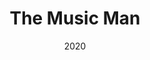 ---
published: false
cancelled: COVID-19
layout: productions
title: The Music Man
date: 2020
image_credit:
image_alt:
image_caption:
category: musical
Title: The Music Man - wiki
Theatre: The Alhambra Theatre & Dining
show_details:
- Music: Meredith Willson - wiki
- Lyrics: Meredith Willson
- Book: Meredith Willson, Franklin Lacey - wiki
showtimes:
- 2020-08-06 11:00:00
- 2020-08-06 18:00:00
- 2020-08-07 18:00:00
- 2020-08-08 11:00:00
- 2020-08-08 18:00:00
- 2020-08-09 12:00:00
- 2020-08-09 18:00:00
- 2020-08-11 18:00:00
- 2020-08-12 18:00:00
- 2020-08-13 18:00:00
- 2020-08-14 18:00:00
- 2020-08-15 11:00:00
- 2020-08-15 18:00:00
- 2020-08-16 12:00:00
- 2020-08-16 18:00:00
- 2020-08-18 18:00:00
- 2020-08-19 18:00:00
- 2020-08-20 18:00:00
- 2020-08-21 18:00:00
- 2020-08-22 11:00:00
- 2020-08-22 18:00:00
- 2020-08-23 12:00:00
- 2020-08-23 18:00:00
- 2020-08-25 18:00:00
- 2020-08-26 18:00:00
- 2020-08-27 18:00:00
- 2020-08-28 18:00:00
- 2020-08-29 11:00:00
- 2020-08-29 18:00:00
- 2020-08-30 12:00:00
- 2020-08-30 18:00:00
- 2020-09-01 18:00:00
- 2020-09-02 18:00:00
- 2020-09-03 18:00:00
- 2020-09-04 18:00:00
- 2020-09-05 11:00:00
- 2020-09-05 18:00:00
- 2020-09-06 12:00:00
- 2020-09-06 18:00:00
- 2020-09-08 18:00:00
- 2020-09-09 18:00:00
- 2020-09-10 18:00:00
- 2020-09-11 18:00:00
- 2020-09-12 11:00:00
- 2020-09-12 18:00:00
- 2020-09-13 12:00:00
- 2020-09-13 18:00:00
external_links:
  "Alhambra The Music Man \u266B": https://www.alhambrajax.com/show/the-music-man/
---